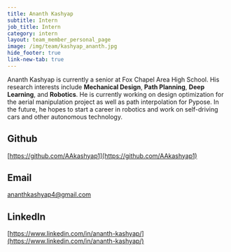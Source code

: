 ```yaml
---
title: Ananth Kashyap
subtitle: Intern
job_title: Intern
category: intern
layout: team_member_personal_page
image: /img/team/kashyap_ananth.jpg
hide_footer: true
link-new-tab: true
---
```


Ananth Kashyap is currently a senior at Fox Chapel Area High School. His research interests include **Mechanical Design**, **Path Planning**, **Deep Learning**, and **Robotics**. He is currently working on design optimization for the aerial manipulation project as well as path interpolation for Pypose. In the future, he hopes to start a career in robotics and work on self-driving cars and other autonomous technology.

## Github

[https://github.com/AAkashyap1](https://github.com/AAkashyap1)

## Email

<a> ananthkashyap4@gmail.com </a>

## LinkedIn

[https://www.linkedin.com/in/ananth-kashyap/](https://www.linkedin.com/in/ananth-kashyap/)

